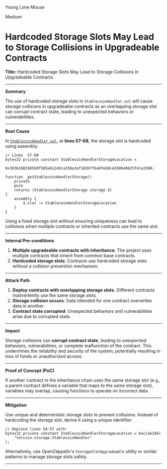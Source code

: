 Young Lime Mouse

Medium

# Hardcoded Storage Slots May Lead to Storage Collisions in Upgradeable Contracts


**Title:** Hardcoded Storage Slots May Lead to Storage Collisions in Upgradeable Contracts

---

**Summary**

The use of hardcoded storage slots in `StablecoinHandler.sol` will cause storage collisions in upgradeable contracts as an overlapping storage slot can corrupt contract state, leading to unexpected behaviors or vulnerabilities.

---

**Root Cause**

In [`StablecoinHandler.sol`](https://github.com/sherlock-audit/2024-11-telcoin/blob/main/telcoin-audit/contracts/stablecoin/StablecoinHandler.sol#L57-L68), at **lines 57-68**, the storage slot is hardcoded using assembly:

```solidity
// Lines  57-68
bytes32 private constant StablecoinHandlerStorageLocation =
    0x38361881985b0f585e6124dca158a3af102bffba0feb9c42b0b40825f41a3300;

function _getStablecoinHandlerStorage()
    private
    pure
    returns (StablecoinHandlerStorage storage $)
{
    assembly {
        $.slot := StablecoinHandlerStorageLocation
    }
}
```

Using a fixed storage slot without ensuring uniqueness can lead to collisions when multiple contracts or inherited contracts use the same slot.

---

**Internal Pre-conditions**

1. **Multiple upgradeable contracts with inheritance**: The project uses multiple contracts that inherit from common base contracts.
2. **Hardcoded storage slots**: Contracts use hardcoded storage slots without a collision prevention mechanism.

---

**Attack Path**

1. **Deploy contracts with overlapping storage slots**: Different contracts inadvertently use the same storage slots.
2. **Storage collision occurs**: Data intended for one contract overwrites data in another.
3. **Contract state corrupted**: Unexpected behaviors and vulnerabilities arise due to corrupted state.

---

**Impact**

Storage collisions can **corrupt contract state**, leading to unexpected behaviors, vulnerabilities, or complete malfunction of the contract. This undermines the reliability and security of the system, potentially resulting in loss of funds or unauthorized access.

---

**Proof of Concept (PoC)**

If another contract in the inheritance chain uses the same storage slot (e.g., a parent contract defines a variable that maps to the same storage slot), variables may overlap, causing functions to operate on incorrect data.

---

**Mitigation**

Use unique and deterministic storage slots to prevent collisions. Instead of hardcoding the storage slot, derive it using a unique identifier:

```solidity
// Replace lines 54-57 with:
bytes32 private constant StablecoinHandlerStorageLocation = keccak256(
    "telcoin.storage.StablecoinHandler"
);
```

Alternatively, use OpenZeppelin's `StorageSlotUpgradeable` utility or similar patterns to manage storage slots safely.

---
